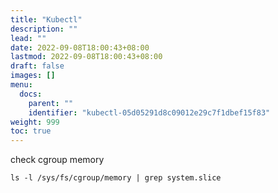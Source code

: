 ```yaml
---
title: "Kubectl"
description: ""
lead: ""
date: 2022-09-08T18:00:43+08:00
lastmod: 2022-09-08T18:00:43+08:00
draft: false
images: []
menu:
  docs:
    parent: ""
    identifier: "kubectl-05d05291d8c09012e29c7f1dbef15f83"
weight: 999
toc: true
---
```

check cgroup memory
```shell
ls -l /sys/fs/cgroup/memory | grep system.slice
```

